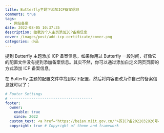 ```yaml
---
title: Butterfly主题下添加ICP备案信息
comments: true
tags:
  - 网站备案
date: 2022-08-05 10:37:35
description: 给我的个人主页添加ICP备案信息
cover: /images/post/add-icp-certificate/cover.png
categories: 小品
---
```


提到 Butterfly 主题添加 ICP 备案信息，如果你用过 Butterfly 一段时间，好像它的配置文件没有提到添加备案信息。其实不然，你可以通过添加自定义网页页脚的方式添加 ICP 备案信息。

在 Butterfly 主题的配置文件中找到以下配置，然后将内容更改为你自己的备案信息就可以了：

```yml
# Footer Settings
# --------------------------------------
footer:
  owner:
    enable: true
    since: 2022
  custom_text: <a href="https://beian.miit.gov.cn/">苏ICP备2022032826号</a>
  copyright: true # Copyright of theme and framework
```
